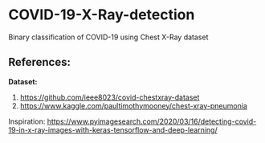 # COVID-19-X-Ray-detection
Binary classification of COVID-19 using Chest X-Ray dataset

## References:
**Dataset:** 
1. https://github.com/ieee8023/covid-chestxray-dataset
2. https://www.kaggle.com/paultimothymooney/chest-xray-pneumonia

Inspiration:
https://www.pyimagesearch.com/2020/03/16/detecting-covid-19-in-x-ray-images-with-keras-tensorflow-and-deep-learning/

